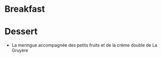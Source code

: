 # Breakfast



# Dessert
- La meringue accompagnée des petits fruits et de la crème double de La Gruyère
